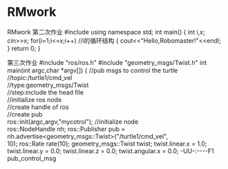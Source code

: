 # RMwork
RMwork
第二次作业
#include<iostream>
using namespace std;
int main()
{
    int i,x;
    cin>>x;
    for(i=1;i<=x;i++)          //i的循环结构
    {
        cout<<"Hello,Robomaster!"<<endl;
    }
    return 0;
}
                                        
                                        
                                        
                                        
第三次作业
#include "ros/ros.h"
#include "geometry_msgs/Twist.h"
int main(int argc,char *argv[])
{
    //pub msgs to control the turtle                                            
    //topic:/turtle1/cmd_vel                                                    
    //type:geometry_msgs/Twist                                                  
    //step:include the head file                                                
    //initialize  ros node                                                      
    //create handle of ros                                                      
    //create pub                                                                
    ros::init(argc,argv,"mycotrol"); //initialize node                          
    ros::NodeHandle nh;
    ros::Publisher pub = nh.advertise<geometry_msgs::Twist>("/turtle1/cmd_vel",\
10);
    ros::Rate rate(10);
    geometry_msgs::Twist twist;
    twist.linear.x = 1.0;
    twist.linear.y = 0.0;
    twist.linear.z = 0.0;
    twist.angular.x = 0.0;
-UU-:----F1  pub_control_msg
